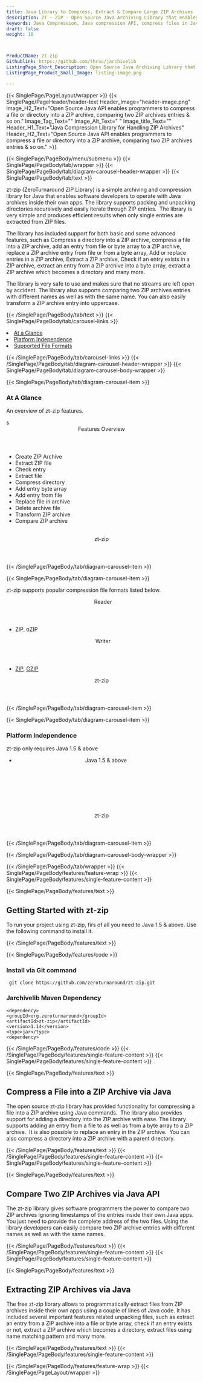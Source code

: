 ```yaml
---
title: Java Library to Compress, Extract & Compare Large ZIP Archives
description: ZT – ZIP - Open Source Java Archiving Library that enables software developers to Compress, Extract & Compare Large ZIP Archives using Free Java API.
keywords: Java Compression, Java compression API, compress files in Java, decompress files Java,  JAR Java Archive, Java 7-zip, Java GZip library, Java Zip programming, Java RAR Archive, create  ZIP archive, Java compression Library, Open Source Java Library, Add or replace entries in a ZIP archive, Extract a ZIP archive, Check if an entry exists in a ZIP archive, extract an entry from a ZIP archive into a byte array, extract a ZIP archive
draft: false
weight: 10



ProductName: zt-zip
Githublink: https://github.com/thrau/jarchivelib
ListingPage_Short_Description: Open Source Java Archiving Library that enables software developers to compress, extract & compare large ZIP archives.
ListingPage_Product_Small_Image: listing-image.png 

---
```


{{< SinglePage/PageLayout/wrapper >}}
{{< SinglePage/PageHeader/header-text
Header_Image="header-image.png"
Image_H2_Text="Open Source Java API enables programmers to compress a file or directory into a ZIP archive, comparing two ZIP archives entries & so on."
Image_Tag_Text=""
Image_Alt_Text=" "
Image_title_Text=""
Header_H1_Text="Java Compression Library for Handling ZIP Archives"
Header_H2_Text="Open Source Java API enables programmers to compress a file or directory into a ZIP archive, comparing two ZIP archives entries & so on." >}}

{{< SinglePage/PageBody/menu/submenu >}}
{{< SinglePage/PageBody/tab/wrapper >}}
{{< SinglePage/PageBody/tab/diagram-carousel-header-wrapper >}}
{{< SinglePage/PageBody/tab/text >}}



<p>zt-zip (ZeroTurnaround ZIP Library) is a simple archiving and compression library for Java that enables software developers to operate with Java archives inside their own apps. The library supports packing and unpacking directories recursively and easily iterate through ZIP entries.  The library is very simple and produces efficient results when only single entries are extracted from ZIP files.</p>
<p>The library has included support for both basic and some advanced features, such as Compress a directory into a ZIP archive, compress a file into a ZIP archive, add an entry from file or byte array to a ZIP archive, replace a ZIP archive entry from file or from a byte array, Add or replace entries in a ZIP archive, Extract a ZIP archive, Check if an entry exists in a ZIP archive, extract an entry from a ZIP archive into a byte array, extract a ZIP archive which becomes a directory and many more.</p>
<p>The library is very safe to use and makes sure that no streams are left open by accident. The library also supports comparing two ZIP archives entries with different names as well as with the same name. You can also easily transform a ZIP archive entry into uppercase. </p>

{{< /SinglePage/PageBody/tab/text >}}
{{< SinglePage/PageBody/tab/carousel-links >}}

<li data-target="#diagramcarousel" data-slide-to="0"><a href="#">At a Glance</a></li>
<li data-target="#diagramcarousel" data-slide-to="2"><a href="#">Platform Independence</a></li>
<li data-target="#diagramcarousel" data-slide-to="1"><a class="activetab" href="#">Supported File Formats</a></li>


{{< /SinglePage/PageBody/tab/carousel-links >}}
{{< /SinglePage/PageBody/tab/diagram-carousel-header-wrapper >}}
{{< SinglePage/PageBody/tab/diagram-carousel-body-wrapper >}}

{{< SinglePage/PageBody/tab/diagram-carousel-item >}}
<h3>At A Glance</h3>
<p>An overview of zt-zip features.</p>
<div class="diagram1 d1-poi">s
<div class="d1-row">
<div class="d1-col d1-right"><header>Features Overview</header>
<ul>
<li>Create ZIP Archive</li>
<li>Extract ZIP file</li>
<li>Check entry</li>
<li>Extract file</li>
<li>Compress directory</li>
<li>Add entry byte array</li>
<li>Add entry from file</li>
<li>Replace file in archive</li>
<li>Delete archive file</li>
<li>Transform ZIP archive</li>
<li>Compare ZIP archive</li>
</ul>
</div>
<!--/left-->
<div class="d1-col d1-right"> </div>
</div>
<div class="d1-logo" style="border: none;"><!--<img src='listing-image.png' alt="Compression APIs for .NET" />--><header>zt-zip</header><footer><small></small></footer></div>
<!--/logo--></div>
<!--/diagram1-->
{{< /SinglePage/PageBody/tab/diagram-carousel-item >}}

{{< SinglePage/PageBody/tab/diagram-carousel-item >}}
<p>zt-zip supports popular compression file formats listed below.</p>
<div class="diagram1 d2  d1-poi">
<div class="d1-row">
<div class="d1-col d1-left"><header><i class="fa fa-arrows-v "> </i> Reader</header>
<ul>
<li>ZIP<span style="font-size: 12.16px;">, G</span>ZIP</li>
</ul>
</div>
<!--/left-->
<div class="d1-col d1-right"><header><i class="fa  fa-long-arrow-down"> </i> Writer</header>
<ul>
<li><a href="https://docs.fileformat.com/compression/zip/">ZIP</a>, <a href="https://docs.fileformat.com/compression/gz/">GZIP</a></li>
</ul>
</div>
<!--/right--></div>
<!--/row-->
<div class="d1-logo" style="border: none;"><!--<img src='listing-image.png' alt="Compression APIs for .NET" />--><header>zt-zip</header><footer><small></small></footer></div>
<!--/logo--></div>
<!--/diagram2-->
{{< /SinglePage/PageBody/tab/diagram-carousel-item >}}

{{< SinglePage/PageBody/tab/diagram-carousel-item >}}
<h3>Platform Independence</h3>
<p>zt-zip only requires Java 1.5 & above</p>
<div class="diagram1 d1-poi">
<div class="d1-row">
<div class="d1-col d1-left"><header>
<ul>
<li>Java 1.5 & above</li>
</ul>
</header><header> </header></div>
<!--/right--></div>
<!--/row-->
<div class="d1-logo" style="border: none;"><!--<img src='listing-image.png' alt="Compression APIs for .NET" />--><header>zt-zip</header><footer><small></small></footer></div>
<!--/logo--></div>
<!--/diagram2 -->
{{< /SinglePage/PageBody/tab/diagram-carousel-item >}}

{{< /SinglePage/PageBody/tab/diagram-carousel-body-wrapper >}}

{{< /SinglePage/PageBody/tab/wrapper >}}
{{< SinglePage/PageBody/features/feature-wrap >}}
{{< SinglePage/PageBody/features/single-feature-content >}}

{{< SinglePage/PageBody/features/text >}}
<h2 class="h2title">Getting Started with zt-zip</h2>
<p>To run your project using zt-zip, firs of all you need to Java 1.5 & above. Use the following command to install it.</p>
{{< /SinglePage/PageBody/features/text >}}

{{< SinglePage/PageBody/features/code >}}
<h3>Install via Git command</h3>
<pre><code class="html"> git clone https://github.com/zeroturnaround/zt-zip.git  <br></code></pre>
<h3>Jarchivelib Maven Dependency</h3>
<pre><code class="html">&lt;dependency&gt;
&lt;groupId&gt;org.zeroturnaround&lt;/groupId&gt;
&lt;artifactId&gt;zt-zip&lt;/artifactId&gt;
&lt;version&gt;1.14&lt;/version&gt;<br>&lt;type&gt;jar&lt;/type&gt;
&lt;dependency&gt;<br></code></pre>


{{< /SinglePage/PageBody/features/code >}}
{{< /SinglePage/PageBody/features/single-feature-content >}}
{{< SinglePage/PageBody/features/single-feature-content >}}

{{< SinglePage/PageBody/features/text >}}
<h2 class="h2title">Compress a File into a ZIP Archive via Java</h2>
<p>The open source zt-zip library has provided functionality for compressing a file into a ZIP archive using Java commands.  The library also provides support for adding a directory into the ZIP archive with ease. The library supports adding an entry from a file to as well as from a byte array to a ZIP archive.  It is also possible to replace an entry in the ZIP archive.  You can also compress a directory into a ZIP archive with a parent directory.</p>

{{< /SinglePage/PageBody/features/text >}}
{{< /SinglePage/PageBody/features/single-feature-content >}}
{{< SinglePage/PageBody/features/single-feature-content >}}

{{< SinglePage/PageBody/features/text >}}
<h2 class="h2title">Compare Two ZIP Archives via Java API</h2>
<p>The zt-zip library gives software programmers the power to compare two ZIP archives ignoring timestamps of the entries inside their own Java apps. You just need to provide the complete address of the two files. Using the library developers can easily compare two ZIP archive entries with different names as well as with the same names.</p>
{{< /SinglePage/PageBody/features/text >}}
{{< /SinglePage/PageBody/features/single-feature-content >}}
{{< SinglePage/PageBody/features/single-feature-content >}}

{{< SinglePage/PageBody/features/text >}}
<h2 class="h2title">Extracting ZIP Archives via Java</h2>
<p>The free zt-zip library allows to programmatically extract files from ZIP archives inside their own apps using a couple of lines of Java code. It has included several important features related unpacking files, such as extract an entry from a ZIP archive into a file or byte array, check if an entry exists or not, extract a ZIP archive which becomes a directory, extract files using name matching pattern and many more.</p>


{{< /SinglePage/PageBody/features/text >}}
{{< /SinglePage/PageBody/features/single-feature-content >}}

{{< /SinglePage/PageBody/features/feature-wrap >}}
{{< /SinglePage/PageLayout/wrapper >}}